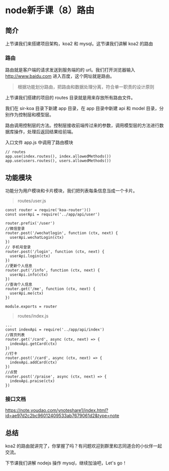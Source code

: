 # node新手课（8）路由

## 简介

上节课我们来搭建项目架构，koa2 和 mysql。这节课我们讲解 koa2 的路由

### 路由

路由就是客户端的请求发送到服务端的的 url。我们打开浏览器输入 http://www.baidu.com 进入百度，这个网址就是路由。
> 根据功能划分路由，把路由和数据处理分离，符合单一职责的设计原则

上节课我们搭建的项目的 routes 目录就是用来存放所有路由文件。

我们在 sir-koa 目录下新建 app 目录，在 app 目录中新建 api 和 model 目录，分别作为控制层和模型层。

路由调用控制层的方法。控制层接收前端传过来的参数，调用模型层的方法进行数据库操作，处理后返回结果给前端。

入口文件 app.js 中调用了路由模块
```
// routes
app.use(index.routes(), index.allowedMethods())
app.use(users.routes(), users.allowedMethods())
```
## 功能模块
功能分为用户模块和卡片模块，我们把列表每条信息当成一个卡片。
> routes/user.js
```
const router = require('koa-router')()
const userApi = require('../app/api/user')

router.prefix('/user')
//微信登录
router.post('/wechatlogin', function (ctx, next) {
  userApi.wechatLogin(ctx) 
})
// 手机号登录
router.post('/login', function (ctx, next) {
  userApi.login(ctx) 
})
//更新个人信息
router.put('/info', function (ctx, next) {
  userApi.info(ctx) 
})
//查询个人信息
router.get('/me', function (ctx, next) {
  userApi.me(ctx) 
})

module.exports = router
```
> routes/index.js
```
...
const indexApi = require('../app/api/index')
//首页列表
router.get('/card', async (ctx, next) => {
  indexApi.getCard(ctx)
})
//打卡
router.post('/card', async (ctx, next) => {
  indexApi.addCard(ctx)
})
//点赞
router.post('/praise', async (ctx, next) => {
  indexApi.praise(ctx)
})
```
### 接口文档
https://note.youdao.com/ynoteshare1/index.html?id=ae97d2c2bc96012409533ab7679061d2&type=note

## 总结
koa2 的路由就讲完了，你掌握了吗？有问题欢迎到群里和志同道合的小伙伴一起交流。

下节课我们讲解 nodejs 操作 mysql，继续加油吧，Let's go！
